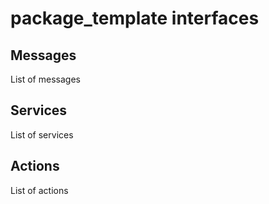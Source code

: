 # package_template interfaces

## Messages

List of messages

## Services

List of services

## Actions

List of actions